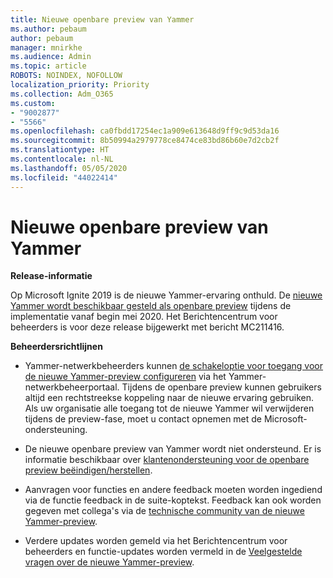 ```yaml
---
title: Nieuwe openbare preview van Yammer
ms.author: pebaum
author: pebaum
manager: mnirkhe
ms.audience: Admin
ms.topic: article
ROBOTS: NOINDEX, NOFOLLOW
localization_priority: Priority
ms.collection: Adm_O365
ms.custom:
- "9002877"
- "5566"
ms.openlocfilehash: ca0fbdd17254ec1a909e613648d9ff9c9d53da16
ms.sourcegitcommit: 8b50994a2979778ce8474ce83bd86b60e7d2cb2f
ms.translationtype: HT
ms.contentlocale: nl-NL
ms.lasthandoff: 05/05/2020
ms.locfileid: "44022414"
---
```

# <a name="new-yammer-public-preview"></a>Nieuwe openbare preview van Yammer

**Release-informatie**

Op Microsoft Ignite 2019 is de nieuwe Yammer-ervaring onthuld. De [nieuwe Yammer wordt beschikbaar gesteld als openbare preview](https://docs.microsoft.com/yammer/get-started-with-yammer/newyammer-faq) tijdens de implementatie vanaf begin mei 2020. Het Berichtencentrum voor beheerders is voor deze release bijgewerkt met bericht MC211416.

**Beheerdersrichtlijnen**

- Yammer-netwerkbeheerders kunnen [de schakeloptie voor toegang voor de nieuwe Yammer-preview configureren](https://docs.microsoft.com/yammer/get-started-with-yammer/administrative-settings-opt-in-newyammer) via het Yammer-netwerkbeheerportaal. Tijdens de openbare preview kunnen gebruikers altijd een rechtstreekse koppeling naar de nieuwe ervaring gebruiken. Als uw organisatie alle toegang tot de nieuwe Yammer wil verwijderen tijdens de preview-fase, moet u contact opnemen met de Microsoft-ondersteuning.

- De nieuwe openbare preview van Yammer wordt niet ondersteund. Er is informatie beschikbaar over [klantenondersteuning voor de openbare preview beëindigen/herstellen](https://docs.microsoft.com/yammer/get-started-with-yammer/newyammer-faq#yammer-preview-customer-support).

- Aanvragen voor functies en andere feedback moeten worden ingediend via de functie feedback in de suite-koptekst. Feedback kan ook worden gegeven met collega's via de [technische community van de nieuwe Yammer-preview](https://techcommunity.microsoft.com/t5/new-yammer-preview/bd-p/NewYammerPreview).

- Verdere updates worden gemeld via het Berichtencentrum voor beheerders en functie-updates worden vermeld in de [Veelgestelde vragen over de nieuwe Yammer-preview](https://docs.microsoft.com/yammer/get-started-with-yammer/newyammer-faq).
